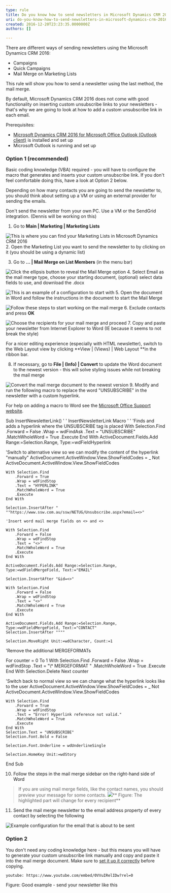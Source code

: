 ```yaml
---
type: rule
title: Do you know how to send newsletters in Microsoft Dynamics CRM 2016?
uri: do-you-know-how-to-send-newsletters-in-microsoft-dynamics-crm-2016
created: 2016-12-20T23:23:35.0000000Z
authors: []

---
```


There are different ways of sending newsletters using the Microsoft Dynamics CRM 2016:


- Campaigns
- Quick Campaigns
- Mail Merge on Marketing Lists


This rule will show you how to send a newsletter using the last method, the mail merge.






By default, Microsoft Dynamics CRM 2016 does not come with good functionality on inserting custom unsubscribe links to your newsletters - that's why we are going to look at how to add a custom unsubscribe link in each email. 






 
Prerequisites:

- [Microsoft Dynamics CRM 2016 for Microsoft Office Outlook (Outlook client)](https://www.microsoft.com/en-au/download/details.aspx?id=50370) is installed and set up
- Microsoft Outlook is running and set up


### Option 1 (recommended)





Basic coding knowledge (VBA) required - you will have to configure the macro that generates and inserts your custom unsubscribe link. If you don't feel comfortable doing this, have a look at Option 2 below.

Depending on how many contacts you are going to send the newsletter to, you should think about setting up a VM or using an external provider for sending the emails.

Don't send the newsletter from your own PC. Use a VM or the SendGrid integration. (Dennis will be working on this)




1.   Go to  **Main | Marketing | Marketing Lists**

![This is where you can find your Marketing Lists in Microsoft Dynamics CRM 2016](Go-To-Marketing-Lists.jpg)
2.   Open the Marketing List you want to send the newsletter to by clicking on it (you should be using a dynamic list)

3.   Go to **... | Mail Merge on List Members**  (in the menu bar)

![Click the ellipsis button to reveal the Mail Merge option](Go-To-Mail-Merge-On-List-Members.jpg)
4.   Select Email as the mail merge type, choose your starting document, (optional) select data fields to use, and download the .docx



![This is an example of a configuration to start with](Download-Mail-Merge-Template.jpg)
5.   Open the document in Word and follow the instructions in the document to start the Mail Merge


![Follow these steps to start working on the mail merge](Set-Up-Word-Document.jpg)
6.   Exclude contacts and press **OK**

![Choose the recipients for your mail merge and proceed](Select-Contacts.jpg)
7.   Copy and paste your newsletter from Internet Explorer to Word (IE because it seems to not break the style)

For a nicer editing experience (especially with HTML newsletter), switch to the Web Layout view by clicking **View | (Views) | Web Layout **in the ribbon bar.

8.   If necessary, go to **File | (Info) | Convert**  to update the Word document to the newest version - this will solve styling issues while not breaking the mail merge

![Convert the mail merge document to the newest version](Convert-Document.jpg)
9.   Modify and run the following macro to replace the word "UNSUBSCRIBE" in the newsletter with a custom hyperlink.

For help on adding a macro to Word see the [Microsoft Office Support website](https://support.office.com/en-us/article/Create-or-run-a-macro-c6b99036-905c-49a6-818a-dfb98b7c3c9c).

Sub InsertNewsletterLink()
'
' InsertNewsletterLink Macro
'
'
'Finds and adds a hyperlink where the UNSUBSCRIBE tag is placed
    With Selection.Find
        .Forward = False
        .Wrap = wdFindAsk
        .Text = "UNSUBSCRIBE"
        .MatchWholeWord = True
        .Execute
    End With
    ActiveDocument.Fields.Add Range:=Selection.Range, Type:=wdFieldHyperlink

'Switch to alternative view so we can modify the content of the hyperlink "manually"
    ActiveDocument.ActiveWindow.View.ShowFieldCodes = \_
     Not ActiveDocument.ActiveWindow.View.ShowFieldCodes
 
    With Selection.Find
        .Forward = True
        .Wrap = wdFindStop
        .Text = "HYPERLINK"
        .MatchWholeWord = True
        .Execute
    End With

    Selection.InsertAfter " ""https://www.ssw.com.au/ssw/NETUG/Unsubscribe.aspx?email=<>"

    'Insert word mail merge fields on <> and <>

    With Selection.Find
        .Forward = False
        .Wrap = wdFindStop
        .Text = "<>"
        .MatchWholeWord = True
        .Execute
    End With

    ActiveDocument.Fields.Add Range:=Selection.Range, Type:=wdFieldMergeField, Text:="EMAIL"

    Selection.InsertAfter "&id=<>"

    With Selection.Find
        .Forward = False
        .Wrap = wdFindStop
        .Text = "<>"
        .MatchWholeWord = True
        .Execute
    End With

    ActiveDocument.Fields.Add Range:=Selection.Range, Type:=wdFieldMergeField, Text:="CONTACT"
    Selection.InsertAfter """"

    Selection.MoveRight Unit:=wdCharacter, Count:=1

'Remove the additional MERGEFORMATs

For counter = 0 To 1
    With Selection.Find
        .Forward = False
        .Wrap = wdFindStop
        .Text = "\\* MERGEFORMAT "
        .MatchWholeWord = True
        .Execute
    End With
    Selection.Delete
    Next counter

'Switch back to normal view so we can change what the hyperlink looks like to the user
    ActiveDocument.ActiveWindow.View.ShowFieldCodes = \_
     Not ActiveDocument.ActiveWindow.View.ShowFieldCodes

    With Selection.Find
        .Forward = True
        .Wrap = wdFindStop
        .Text = "Error! Hyperlink reference not valid."
        .MatchWholeWord = True
        .Execute
    End With
    Selection.Text = "UNSUBSCRIBE"
    Selection.Font.Bold = False

    Selection.Font.Underline = wdUnderlineSingle

    Selection.HomeKey Unit:=wdStory

End Sub



10.   Follow the steps in the mail merge sidebar on the right-hand side of Word


> If you are using mail merge fields, like the contact names, you should preview your message for some contacts. 
![](Verify-Changes.jpg)** Figure: The highlighted part will change for every recipient**

 

11.   Send the mail merge newsletter to the email address property of every contact by selecting the following
 
![Example configuration for the email that is about to be sent](Send-Mail-Merge-Newsletter.jpg)

### Option 2


You don't need any coding knowledge here - but this means you will have to generate your custom unsubscribe link manually and copy and paste it into the mail merge document. Make sure to [set it up it correctly](https://support.microsoft.com/en-us/kb/912679) before copying.


`youtube: https://www.youtube.com/embed/0VVuIRelIDw?rel=0`
 
 Figure: Good example - send your newsletter like this
